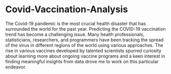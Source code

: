 # Covid-Vaccination-Analysis
The Covid-19 pandemic is the most crucial health disaster that has surrounded the world for the past year. Predicting the COVID-19 vaccination trend has become a challenging issue. Many health professionals, statisticians, researchers, and programmers have been tracking the spread of the virus in different regions of the world using various approaches. The rise in various vaccines developed by talented scientists spurred curiosity about learning more about ongoing vaccine programs and a keen interest in finding meaningful insights from data drove me to work on this particular endeavor.
